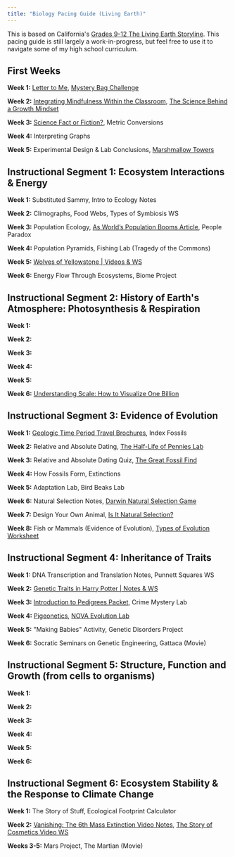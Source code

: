 ```yaml
---
title: "Biology Pacing Guide (Living Earth)"
---
```


This is based on California's [Grades 9-12 The Living Earth Storyline](https://ngss.sdcoe.net/CA-NGSS-Course-Models/High-School-9-12/Three-Course-Model/The-Living-Earth/CA-Science-Framework-Description-Living-Earth). This pacing guide is still largely a work-in-progress, but feel free to use it to navigate some of my high school curriculum.

## First Weeks

**Week 1:** [Letter to Me](/blog/letter-to-teacher), [Mystery Bag Challenge](/blog/the-mystery-bag-challenge)

**Week 2:** [Integrating Mindfulness Within the Classroom](/blog/integrating-mindfulness), [The Science Behind a Growth Mindset](/blog/teaching-the-science-behind-a-growth-mindset)

**Week 3:** [Science Fact or Fiction?](/blog/science-fact-or-fiction), Metric Conversions

**Week 4:** Interpreting Graphs

**Week 5:** Experimental Design & Lab Conclusions, [Marshmallow Towers](/blog/marshmallow-towers)

## Instructional Segment 1: Ecosystem Interactions & Energy

**Week 1:** Substituted Sammy, Intro to Ecology Notes

**Week 2:** Climographs, Food Webs, Types of Symbiosis WS

**Week 3:** Population Ecology, [As World’s Population Booms Article](/blog/as-worlds-population-booms), People Paradox

**Week 4:** Population Pyramids, Fishing Lab (Tragedy of the Commons)

**Week 5:** [Wolves of Yellowstone | Videos & WS](/blog/wolves-of-yellowstone)

**Week 6:** Energy Flow Through Ecosystems, Biome Project

## Instructional Segment 2: History of Earth's Atmosphere: Photosynthesis & Respiration

**Week 1:**

**Week 2:**

**Week 3:**

**Week 4:**

**Week 5:**

**Week 6:** [Understanding Scale: How to Visualize One Billion](/blog/understanding-scale)

## Instructional Segment 3: Evidence of Evolution

**Week 1:** [Geologic Time Period Travel Brochures](/blog/geologic-time-period-travel-brochures), Index Fossils

**Week 2:** Relative and Absolute Dating, [The Half-Life of Pennies Lab](/blog/the-half-life-of-pennies-lab/)

**Week 3:** Relative and Absolute Dating Quiz, [The Great Fossil Find](/blog/the-great-fossil-find)

**Week 4:** How Fossils Form, Extinctions

**Week 5:** Adaptation Lab, Bird Beaks Lab

**Week 6:** Natural Selection Notes, [Darwin Natural Selection Game](/blog/darwin-who-wants-to-live-a-million-years)

**Week 7:** Design Your Own Animal, [Is It Natural Selection?](/blog/is-it-natural-selection)

**Week 8:** Fish or Mammals (Evidence of Evolution), [Types of Evolution Worksheet](/blog/types-of-evolution-worksheet/)

## Instructional Segment 4: Inheritance of Traits

**Week 1:** DNA Transcription and Translation Notes, Punnett Squares WS

**Week 2:** [Genetic Traits in Harry Potter | Notes & WS](/blog/genetic-traits-in-harry-potter)

**Week 3:** [Introduction to Pedigrees Packet](/blog/intro-to-pedigrees-packet), Crime Mystery Lab

**Week 4:** [Pigeonetics](/blog/pigeonetics), [NOVA Evolution Lab](/blog/nova-evolution-lab)

**Week 5:** "Making Babies" Activity, Genetic Disorders Project

**Week 6:** Socratic Seminars on Genetic Engineering, Gattaca (Movie)

## Instructional Segment 5: Structure, Function and Growth (from cells to organisms)

**Week 1:**

**Week 2:**

**Week 3:**

**Week 4:**

**Week 5:**

**Week 6:**

## Instructional Segment 6: Ecosystem Stability & the Response to Climate Change

**Week 1:** The Story of Stuff, Ecological Footprint Calculator

**Week 2:** [Vanishing: The 6th Mass Extinction Video Notes](/blog/vanishing), [The Story of Cosmetics Video WS](/blog/the-story-of-cosmetics)

**Weeks 3-5:** Mars Project, The Martian (Movie)
